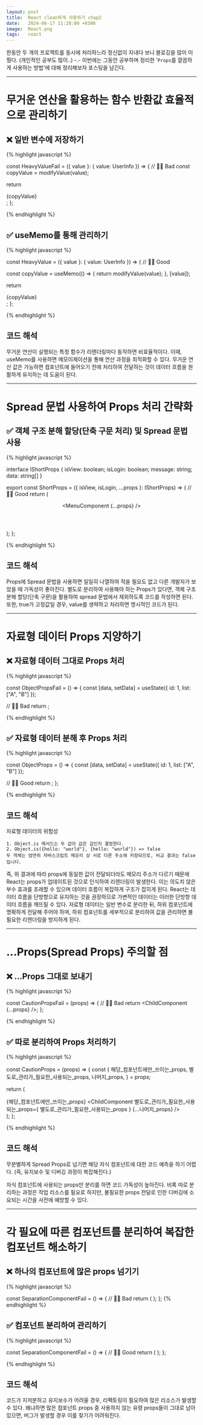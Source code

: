 ```yaml
---
layout: post
title:  React clean하게 사용하기 chap2
date:   2024-06-17 11:20:00 +0300
image:  React.png
tags:   react
---
```


한동안 두 개의 프로젝트를 동시에 처리하느라 정신없이 지내다 보니 블로깅을 많이 미뤘다. (개인적인 공부도 많이..) -.-
이번에는 그동안 공부하며 정리한 '```Props```를 깔끔하게 사용하는 방법'에 대해 정리해보자 포스팅을 남긴다.


---


# 무거운 연산을 활용하는 함수 반환값 효율적으로 관리하기

## ❌ 일반 변수에 저장하기

{% highlight javascript %}

const HeavyValueFail = ({ value }: { value: UserInfo }) => {
  // 🙅‍♂️ Bad
  const copyValue = modifyValue(value);

  return <div>{copyValue}</div>;
};

{% endhighlight %}


## ✅ useMemo를 통해 관리하기

{% highlight javascript %}

const HeavyValue = ({ value }: { value: UserInfo }) => {
  // 🙆‍♂️ Good

  const copyValue = useMemo(() => {
    return modifyValue(value);
  }, [value]);

  return <div>{copyValue}</div>;
};

{% endhighlight %}

## 코드 해석

무거운 연산이 실행되는 특정 함수가 리렌더링마다 동작하면 비효율적이다. 이때, useMemo를 사용하면 메모이제이션을 통해 연산 과정을 최적화할 수 있다.
무거운 연산 값은 가능하면 컴포넌트에 들어오기 전에 처리하여 전달하는 것이 데이터 흐름을 원활하게 유지하는 데 도움이 된다.

---

# Spread 문법 사용하여 Props 처리 간략화

## ✅ 객체 구조 분해 할당(단축 구문 처리) 및 Spread 문법 사용

{% highlight javascript %}

interface IShortProps {
  isView: boolean;
  isLogin: boolean;
  message: string;
  data: string[]
}

export const ShortProps = ({ isView, isLogin, ...props }: IShortProps) => {
  // 🙆‍♂️ Good
  return (
    <Header
      title="headerComponent"
      isLogin={isLogin}
      isView={isView}
      isAdmin
      hasToken
    >
      <MenuComponent {...props} />
    </Header>
  );
};

{% endhighlight %}

## 코드 해석

Props에 Spread 문법을 사용하면 일일히 나열하여 적을 필요도 없고 다른 개발자가 보았을 때 가독성이 좋아진다.
별도로 분리하여 사용해야 하는 Props가 있다면, 객체 구조 분해 할당(단축 구문)을 활용하여 spread 문법에서 제외하도록 코드를 작성하면 된다.
또한, true가 고정값일 경우, value를 생략하고 처리하면 명시적인 코드가 된다.

---

# 자료형 데이터 Props 지양하기

## ❌ 자료형 데이터 그대로 Props 처리

{% highlight javascript %}

const ObjectPropsFail = () => {
  const [data, setData] = useState({ id: 1, list: ["A", "B"] });

  // 🙅‍♂️ Bad
  return <ListContainer data={data} />;
  
{% endhighlight %}

## ✅ 자료형 데이터 분해 후 Props 처리

{% highlight javascript %}

const ObjectProps = () => {
  const [data, setData] = useState({ id: 1, list: ["A", "B"] });

  // 🙆‍♂️ Good
  return <ListContainer id={data.id} list={data.list} />;
};

{% endhighlight %}

## 코드 해석

자료형 데이터의 위험성
```
1. Object.is 메서드는 두 값이 값은 값인지 결정한다.
2. Object.is({hello: "world"}, {hello: "world"}) => false
두 객체는 엄연히 자바스크립트 메모리 상 서로 다른 주소에 저장되므로, 비교 결과는 false입니다.
```

즉, 위 결과에 따라 props에 동일한 값이 전달되더라도 메모리 주소가 다르기 때문에 React는 props가 업데이트된 것으로 인식하여 리렌더링이 발생한다.
이는 의도치 않은 부수 효과를 초래할 수 있으며 데이터 흐름이 복잡하게 구조가 잡히게 된다.
React는 데이터 흐름을 단방향으로 유지하는 것을 권장하므로 가변적인 데이터는 이러한 단방향 데이터 흐름을 깨뜨릴 수 있다.
자료형 데이터는 일반 변수로 분리한 뒤, 하위 컴포넌트에 명확하게 전달해 주어야 하며, 하위 컴포넌트를 세부적으로 분리하여 값을 관리하면 불필요한 리렌더링을 방지하게 된다.

---

# ...Props(Spread Props) 주의할 점

## ❌ ...Props 그대로 보내기

{% highlight javascript %}

const CautionPropsFail = (props) => {
  // 🙅‍♂️ Bad
  return <ChildComponent {...props} />;
};
  
{% endhighlight %}

## ✅ 따로 분리하여 Props 처리하기

{% highlight javascript %}

const CautionProps = (props) => {
  const {
    해당_컴포넌트에만_쓰이는_props,
    별도로_관리가_필요한_사용되는_props,
    나머지_props,
  } = props;

  return (
    <div>
      {해당_컴포넌트에만_쓰이는_props}
      <ChildComponent
        별도로_관리가_필요한_사용되는_props={
          별도로_관리가_필요한_사용되는_props
        }
        {...나머지_props}
      />
    </div>
  );
};
  
{% endhighlight %}

## 코드 해석

무분별하게 Spread Props로 넘기면 해당 자식 컴포넌트에 대한 코드 예측을 하기 어렵다. (즉, 유지보수 및 디버깅 과정이 복잡해진다.)

자식 컴포넌트에 사용되는 props만 분리를 하면 코드 가독성이 높아진다.
비록 따로 분리하는 과정은 작업 리소스를 필요로 하지만, 불필요한 props 전달로 인한 디버깅에 소요되는 시간을 사전에 예방할 수 있다.

---

# 각 필요에 따른 컴포넌트를 분리하여 복잡한 컴포넌트 해소하기

## ❌ 하나의 컴포넌트에 많은 props 넘기기

{% highlight javascript %}

const SeparationComponentFail = () => {
  // 🙅‍♂️ Bad
  return (
    <FilterLayout
      onClickTagButton={onClickTagButton}
      onClickFilterButton={onClickFilterButton}
      handleFormData={handleFormData}
      auth={auth}
      userInfo={userInfo}
    />
  );
};
{% endhighlight %}

## ✅ 컴포넌트 분리하여 관리하기

{% highlight javascript %}

const SeparationComponentFail = () => {
  // 🙆‍♂️ Good
  return (
    <FilterLayout
      onClickTagButton={onClickTagButton}
      onClickFilterButton={onClickFilterButton}
    >
      <Certification auth={auth} />
      <FormBox handleFormData={handleFormData} />
      <UserInfoBox userInfo={userInfo} />
    </FilterLayout>
  );
};
  
{% endhighlight %}

## 코드 해석

코드가 지저분하고 유지보수가 어려울 경우, 리펙토링이 필요하여 많은 리소스가 발생할 수 있다.
왜냐하면 많은 컴포넌트 props 중 사용하지 않는 유령 props들이 그대로 남아 있으면, 버그가 발생할 경우 이를 찾기가 어려워진다.
